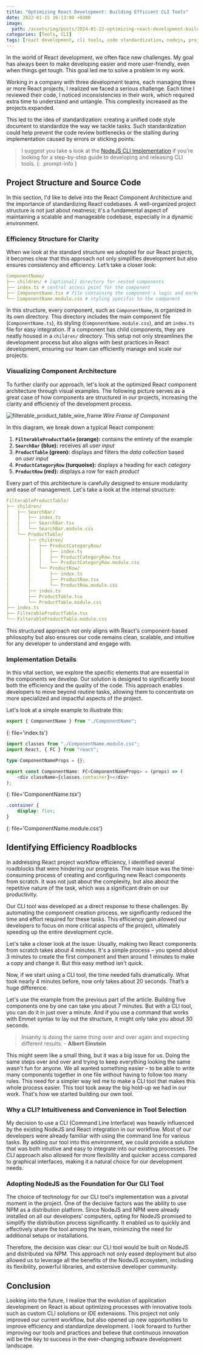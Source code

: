 ```yaml
---
title: "Optimizing React Development: Building Efficient CLI Tools"
date: 2022-01-15 16:13:00 +0300
image:
  path: /assets/img/posts/2024-01-22-optimizing-react-development-building-efficient-cli-tools/cover.jpeg
categories: [Tools, CLI]
tags: [react development, cli tools, code standardization, nodejs, project management, react components, software efficiency, development workflow, javascript ecosystem, codebase management, react best practices, automation in development, user-friendly coding, react architecture, component building, development challenges, technical innovation, productivity tools, scalable solutions, programming insights]
---
```


In the world of React development, we often face new challenges. My goal has always been to make developing easier and more user-friendly, even when things get tough. This goal led me to solve a problem in my work.

Working in a company with three development teams, each managing three or more React projects, I realized we faced a serious challenge. Each time I reviewed their code, I noticed inconsistencies in their work, which required extra time to understand and untangle. This complexity increased as the projects expanded.

This led to the idea of standardization: creating a unified code style document to standardize the way we tackle tasks. Such standardization could help prevent the code review bottlenecks or the stalling during implementation caused by errors or sticking points.

> I suggest you take a look at the [NodeJS CLI Implementation](/posts/nodejs-and-cli-command-line-interface-creation-made-easy/) if you're looking for a step-by-step guide to developing and releasing CLI tools.
{: .prompt-info }

## Project Structure and Source Code

In this section, I'd like to delve into the React Component Architecture and the importance of standardizing React codebases. A well-organized project structure is not just about neatness; it's a fundamental aspect of maintaining a scalable and manageable codebase, especially in a dynamic environment.

### Efficiency Structure for Clarity 

When we look at the standard structure we adopted for our React projects, it becomes clear that this approach not only simplifies development but also ensures consistency and efficiency. Let’s take a closer look:

```yaml
ComponentName/
├── children/ # [optional] directory for nested components
├── index.ts # central access point for the component
├── ComponentName.tsx # file containing the component's logic and markup
└── ComponentName.module.css # styling specific to the component
```

In this structure, every component, such as `ComponentName`, is organized in its own directory. This directory includes the main component file (`ComponentName.ts`), its styling (`ComponentName.module.css`), and an `index.ts` file for easy integration. If a component has child components, they are neatly housed in a `children/` directory. This setup not only streamlines the development process but also aligns with best practices in React development, ensuring our team can efficiently manage and scale our projects.

### Visualizing Component Architecture

To further clarify our approach, let's look at the optimized React component architecture through visual examples. The following picture serves as a great case of how components are structured in our projects, increasing the clarity and efficiency of the development process.

![filterable_product_table_wire_frame](/assets/img/posts/2024-01-22-optimizing-react-development-building-efficient-cli-tools/filterable_product_table_wire_frame.png)
_Wire Frame of Component_

In this diagram, we break down a typical React component:

1. **`FilterableProductTable` (orange):** contains the entirety of the example
2. **`SearchBar` (blue):** receives all _user input_
3. **`ProductTable` (green):** displays and filters the _data collection_ based on _user input_
4. **`ProductCategoryRow` (turquoise):** displays a heading for each _category_
5. **`ProductRow` (red):** displays a row for each _product_

Every part of this architecture is carefully designed to ensure modularity and ease of management. Let's take a look at the internal structure:

```yaml
FilterableProductTable/
├── children/
│   ├── SearchBar/
│   │   ├── index.ts
│   │   ├── SearchBar.tsx
│   │   └── SearchBar.module.css
│   └── ProductTable/
│       ├── children/
│       │   ├── ProductCategoryRow/
│       │   │   ├── index.ts
│       │   │   ├── ProductCategoryRow.tsx
│       │   │   └── ProductCategoryRow.module.css
│       │   └── ProductRow/
│       │       ├── index.ts
│       │       ├── ProductRow.tsx
│       │       └── ProductRow.module.css
│       ├── index.ts
│       ├── ProductTable.tsx
│       └── ProductTable.module.css
├── index.ts
├── FilterableProductTable.tsx
└── FilterableProductTable.module.css
```

This structured approach not only aligns with React's component-based philosophy but also ensures our code remains clean, scalable, and intuitive for any developer to understand and engage with.

### Implementation Details

In this vital section, we explore the specific elements that are essential in the components we develop. Our solution is designed to significantly boost both the efficiency and the quality of the code. This approach enables developers to move beyond routine tasks, allowing them to concentrate on more specialized and impactful aspects of the project.

Let's look at a simple example to illustrate this:

```ts
export { ComponentName } from "./ComponentName";
```
{: file='index.ts'}

```ts
import classes from "./ComponentName.module.css";
import React, { FC } from "react";

type ComponentNameProps = {};

export const ComponentName: FC<ComponentNameProps> = (props) => (
	<div className={classes.container}></div> 
);
```
{: file='ComponentName.tsx'}

```css
.container {
	display: flex;
}
```
{: file='ComponentName.module.css'}

## Identifying Efficiency Roadblocks

In addressing React project workflow efficiency, I identified several roadblocks that were hindering our progress. The main issue was the time-consuming process of creating and configuring new React components from scratch. It was not just about the complexity, but also about the repetitive nature of the task, which was a significant drain on our productivity.

Our CLI tool was developed as a direct response to these challenges. By automating the component creation process, we significantly reduced the time and effort required for these tasks. This efficiency gain allowed our developers to focus on more critical aspects of the project, ultimately speeding up the entire development cycle.

Let's take a closer look at the issue: Usually, making two React components from scratch takes about 4 minutes. It's a simple process – you spend about 3 minutes to create the first component and then around 1 minutes to make a copy and change it. But this easy method isn't quick.

Now, if we start using a CLI tool, the time needed falls dramatically. What took nearly 4 minutes before, now only takes about 20 seconds. That’s a huge difference.

Let's use the example from the previous part of the article. Building five components one by one can take you about 7 minutes. But with a CLI tool, you can do it in just over a minute. And if you use a command that works with Emmet syntax to lay out the structure, it might only take you about 30 seconds.

>Insanity is doing the same thing over and over again and expecting different results.
>\- **Albert Einstein**

This might seem like a small thing, but it was a big issue for us. Doing the same steps over and over and trying to keep everything looking the same wasn't fun for anyone. We all wanted something easier – to be able to write many components together in one file without having to follow too many rules. This need for a simpler way led me to make a CLI tool that makes this whole process easier. This tool took away the big hold-up we had in our work. That's how we started building our own tool.

### Why a CLI? Intuitiveness and Convenience in Tool Selection

My decision to use a CLI (Command Line Interface) was heavily influenced by the existing NodeJS and React integration in our workflow. Most of our developers were already familiar with using the command line for various tasks. By adding our tool into this environment, we could provide a solution that was both intuitive and easy to integrate into our existing processes. The CLI approach also allowed for more flexibility and quicker access compared to graphical interfaces, making it a natural choice for our development needs.

### Adopting NodeJS as the Foundation for Our CLI Tool

The choice of technology for our CLI tool's implementation was a pivotal moment in the project. One of the decisive factors was the ability to use NPM as a distribution platform. Since NodeJS and NPM were already installed on all our developers' computers, opting for NodeJS promised to simplify the distribution process significantly. It enabled us to quickly and effectively share the tool among the team, minimizing the need for additional setups or installations.

Therefore, the decision was clear: our CLI tool would be built on NodeJS and distributed via NPM. This approach not only eased deployment but also allowed us to leverage all the benefits of the NodeJS ecosystem, including its flexibility, powerful libraries, and extensive developer community.

## Conclusion

Looking into the future, I realize that the evolution of application development on React is about optimizing processes with innovative tools such as custom CLI solutions or IDE extensions. This project not only improved our current workflow, but also opened up new opportunities to improve efficiency and standardize development. I look forward to further improving our tools and practices and believe that continuous innovation will be the key to success in the ever-changing software development landscape.
